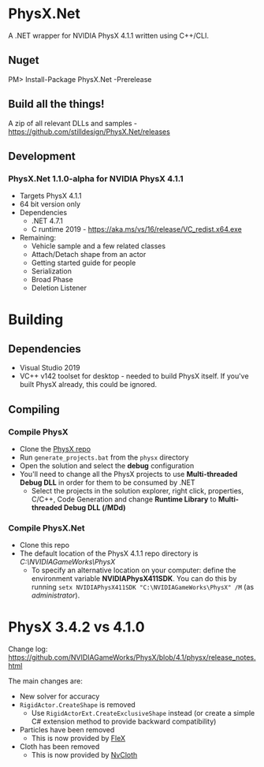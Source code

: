 PhysX.Net
=========
A .NET wrapper for NVIDIA PhysX 4.1.1 written using C++/CLI.

Nuget
-----
PM> Install-Package PhysX.Net -Prerelease

Build all the things!
--------------
A zip of all relevant DLLs and samples - https://github.com/stilldesign/PhysX.Net/releases

Development
-----------
### PhysX.Net 1.1.0-alpha for NVIDIA PhysX 4.1.1
* Targets PhysX 4.1.1
* 64 bit version only
* Dependencies
	* .NET 4.7.1
	* C runtime 2019 - https://aka.ms/vs/16/release/VC_redist.x64.exe
* Remaining:
    * Vehicle sample and a few related classes
    * Attach/Detach shape from an actor
    * Getting started guide for people
    * Serialization
    * Broad Phase
    * Deletion Listener

# Building
## Dependencies
* Visual Studio 2019
* VC++ v142 toolset for desktop - needed to build PhysX itself. If you've built PhysX already, this could be ignored.

## Compiling
### Compile PhysX
* Clone the [PhysX repo](https://github.com/NVIDIAGameWorks/PhysX)
* Run ```generate_projects.bat``` from the ```physx``` directory
* Open the solution and select the **debug** configuration
* You'll need to change all the PhysX projects to use **Multi-threaded Debug DLL** in order for them to be consumed by .NET
  * Select the projects in the solution explorer, right click, properties, C/C++, Code Generation and change **Runtime Library** to **Multi-threaded Debug DLL (/MDd)**
### Compile PhysX.Net
* Clone this repo
* The default location of the PhysX 4.1.1 repo directory is *C:\NVIDIAGameWorks\PhysX*
  * To specify an alternative location on your computer: define the environment variable **NVIDIAPhysX411SDK**. You can do this by running ```setx NVIDIAPhysX411SDK "C:\NVIDIAGameWorks\PhysX" /M``` (as *administrator*).

# PhysX 3.4.2 vs 4.1.0
Change log: https://github.com/NVIDIAGameWorks/PhysX/blob/4.1/physx/release_notes.html

The main changes are:
* New solver for accuracy
* ```RigidActor.CreateShape``` is removed
  * Use ```RigidActorExt.CreateExclusiveShape``` instead (or create a simple C# extension method to provide backward compatibility)
* Particles have been removed
  * This is now provided by [FleX](https://github.com/NVIDIAGameWorks/FleX)
* Cloth has been removed
  * This is now provided by [NvCloth](https://github.com/NVIDIAGameWorks/NvCloth)
